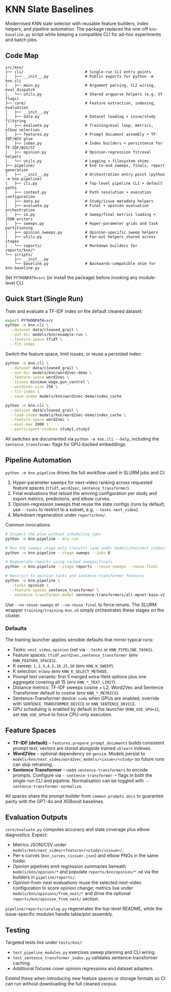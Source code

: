 # KNN Slate Baselines

Modernised KNN slate selector with reusable feature builders, index helpers, and
pipeline automation. The package replaces the one-off `knn-baseline.py` script
while keeping a compatible CLI for ad-hoc experiments and batch jobs.

## Code Map

```
src/knn/
├── cli/                           # Single-run CLI entry points
│   ├── __init__.py                # Public exports for python -m knn.cli
│   ├── main.py                    # Argument parsing, CLI wiring, eval dispatch
│   └── utils.py                   # Shared argparse helpers (e.g. ST flags)
├── core/                          # Feature extraction, indexing, evaluation
│   ├── __init__.py
│   ├── data.py                    # Dataset loading + issue/study filtering
│   ├── evaluate.py                # Training/eval loop, metrics, elbow selection
│   ├── features.py                # Prompt document assembly + TF-IDF/W2V glue
│   ├── index.py                   # Index builders + persistence for TF-IDF/W2V/ST
│   ├── opinion.py                 # Opinion-regression fit/eval helpers
│   └── utils.py                   # Logging + filesystem shims
├── pipeline/                      # End-to-end sweeps, finals, report generation
│   ├── __init__.py                # Orchestration entry point (python -m knn.pipeline)
│   ├── cli.py                     # Top-level pipeline CLI + default paths
│   ├── context.py                 # Path resolution + execution configuration
│   ├── data.py                    # Study/issue metadata helpers
│   ├── evaluate.py                # Final + opinion evaluation orchestration
│   ├── io.py                      # Sweep/final metrics loading + JSON writers
│   ├── sweeps.py                  # Hyper-parameter grids and task partitioning
│   ├── opinion_sweeps.py          # Opinion-specific sweep helpers
│   ├── utils.py                   # Fan-out helpers shared across stages
│   └── reports/                   # Markdown builders for reports/knn/*
└── scripts/
    ├── __init__.py
    └── baseline.py                # Backwards-compatible shim for knn-baseline.py
```

Set `PYTHONPATH=src` (or install the package) before invoking any module-level CLI.

## Quick Start (Single Run)

Train and evaluate a TF-IDF index on the default cleaned dataset:

```bash
export PYTHONPATH=src
python -m knn.cli \
  --dataset data/cleaned_grail \
  --out-dir models/knn/example-run \
  --feature-space tfidf \
  --fit-index
```

Switch the feature space, limit issues, or reuse a persisted index:

```bash
python -m knn.cli \
  --dataset data/cleaned_grail \
  --out-dir models/knn/word2vec-demo \
  --feature-space word2vec \
  --issues minimum_wage,gun_control \
  --word2vec-size 256 \
  --fit-index \
  --save-index models/knn/word2vec-demo/index_cache

python -m knn.cli \
  --dataset data/cleaned_grail \
  --load-index models/knn/word2vec-demo/index_cache \
  --feature-space word2vec \
  --eval-max 2000 \
  --participant-studies study1,study2
```

All switches are documented via `python -m knn.cli --help`, including the
`sentence_transformer` flags for GPU-backed embeddings.

## Pipeline Automation

`python -m knn.pipeline` drives the full workflow used in SLURM jobs and CI:

1. Hyper-parameter sweeps for next-video ranking across requested feature spaces
   (`tfidf`, `word2vec`, `sentence_transformer`).
2. Final evaluations that reload the winning configuration per study and export
   metrics, predictions, and elbow curves.
3. Opinion-regression sweeps that reuse the slate configs (runs by default; use
   `--tasks` to restrict to a subset, e.g. `--tasks next_video`).
4. Markdown regeneration under `reports/knn/`.

Common invocations:

```bash
# Inspect the plan without scheduling jobs
python -m knn.pipeline --dry-run

# Run the sweeps stage only (results land under models/knn/next_video/sweeps)
python -m knn.pipeline --stage sweeps --jobs 8

# Regenerate reports using cached sweeps/finals
python -m knn.pipeline --stage reports --reuse-sweeps --reuse-final

# Restrict to opinion tasks and sentence-transformer features
python -m knn.pipeline \
  --tasks opinion \
  --feature-spaces sentence_transformer \
  --sentence-transformer-model sentence-transformers/all-mpnet-base-v2
```

Use `--no-reuse-sweeps` or `--no-reuse-final` to force reruns. The SLURM wrapper
`training/training-knn.sh` simply orchestrates these stages on the cluster.

### Defaults

The training launcher applies sensible defaults that mirror typical runs:

- Tasks: `next_video,opinion` (set via `--tasks` or `KNN_PIPELINE_TASKS`).
- Feature spaces: `tfidf,word2vec,sentence_transformer` (env `KNN_FEATURE_SPACES`).
- K sweep: `1,2,3,4,5,10,25,50` (env `KNN_K_SWEEP`).
- K selection: `elbow` (env `KNN_K_SELECT_METHOD`).
- Prompt text variants: first 5 merged extra-field options plus one aggregate covering all 15 (env `KNN_*_TEXT_LIMIT`).
- Distance metrics: TF-IDF sweeps cosine + L2; Word2Vec and Sentence Transformer default to cosine (env `KNN_*_METRICS`).
- Sentence-Transformer device: `cuda` when GPUs are enabled; override with
  `SENTENCE_TRANSFORMER_DEVICE` or `KNN_SENTENCE_DEVICE`.
- GPU scheduling is enabled by default in the launcher (`KNN_USE_GPU=1`); set
  `KNN_USE_GPU=0` to force CPU-only execution.

## Feature Spaces

- **TF-IDF (default)** – `features.prepare_prompt_documents` builds consistent
  prompt text; vectors are stored alongside trained `sklearn` indexes.
- **Word2Vec** – optional dependency on `gensim`. Models persist to
  `models/knn/next_video/word2vec_models/<issue>/<study>` so future runs can skip
  retraining.
- **Sentence Transformer** – uses `sentence-transformers` to encode prompts.
  Configure via `--sentence-transformer-*` flags in both the single-run CLI and
  pipeline. Normalisation can be toggled with `--sentence-transformer-normalize`.

All spaces share the prompt builder from `common.prompts.docs` to guarantee parity
with the GPT-4o and XGBoost baselines.

## Evaluation Outputs

`core/evaluate.py` computes accuracy and slate coverage plus elbow diagnostics. Expect:

- Metrics JSON/CSV under `models/knn/next_video/<feature>/<study>/<issue>/`.
- Per-`k` curves (`knn_curves_<issue>.json`) and elbow PNGs in the same folder.
- Opinion pipelines emit regression summaries beneath `models/knn/opinion/*` and
  populate `reports/knn/opinion/*.md` via the builders in `pipeline/reports/`.
- Opinion-from-next evaluations reuse the selected next-video configuration to score
  opinion change; metrics live under `models/knn/opinions/from_next/*` and drive the
  optional `reports/knn/opinion_from_next/` section.

`pipeline/reports/catalog.py` regenerates the top-level README, while the
issue-specific modules handle table/plot assembly.

## Testing

Targeted tests live under `tests/knn/`:

- `test_pipeline_modules.py` exercises sweep planning and CLI wiring.
- `test_sentence_transformer_index.py` validates sentence-transformer caching.
- Additional fixtures cover opinion regressions and dataset adapters.

Extend these when introducing new feature spaces or storage formats so CI can run
without downloading the full cleaned corpus.
